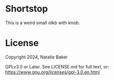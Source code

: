 # Shortstop

This is a weird small olkb with knob.

# License

Copyright 2024, Natalie Baker

GPLv3.0 or Later. See LICENSE.md for full text, or:
https://www.gnu.org/licenses/gpl-3.0.en.html
